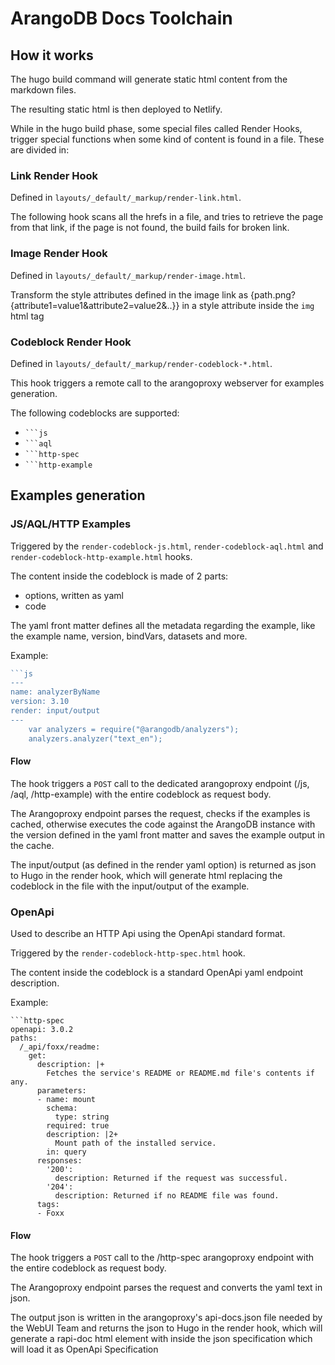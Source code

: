 # ArangoDB Docs Toolchain

## How it works

The hugo build command will generate static html content from the markdown files.

The resulting static html is then deployed to Netlify.

While in the hugo build phase, some special files called Render Hooks, trigger special functions when some kind of content is found in a file. These are divided in:

### Link Render Hook

Defined in `layouts/_default/_markup/render-link.html`.

The following hook scans all the hrefs in a file, and tries to retrieve the page from that link, if the page is not found, the build fails for broken link.

### Image Render Hook

Defined in `layouts/_default/_markup/render-image.html`.

Transform the style attributes defined in the image link as {path.png?{attribute1=value1&attribute2=value2&..}} in a style attribute inside the `img` html tag

### Codeblock Render Hook

Defined in `layouts/_default/_markup/render-codeblock-*.html`.

This hook triggers a remote call to the arangoproxy webserver for examples generation.

The following codeblocks are supported:

- `` ```js ``
- `` ```aql ``
- `` ```http-spec ``
- `` ```http-example ``

## Examples generation

### JS/AQL/HTTP Examples

Triggered by the `render-codeblock-js.html`, `render-codeblock-aql.html` and `render-codeblock-http-example.html` hooks.

The content inside the codeblock is made of 2 parts:

- options, written as yaml
- code

The yaml front matter defines all the metadata regarding the example, like the example name, version, bindVars, datasets and more.

Example:

```js
```js
---
name: analyzerByName
version: 3.10
render: input/output
---
    var analyzers = require("@arangodb/analyzers");
    analyzers.analyzer("text_en");
```

#### Flow

The hook triggers a `POST` call to the dedicated arangoproxy endpoint (/js, /aql, /http-example) with the entire codeblock as request body.

The Arangoproxy endpoint parses the request, checks if the examples is cached, otherwise executes the code against the ArangoDB instance with the version defined in the yaml front matter and saves the example output in the cache.

The input/output (as defined in the render yaml option) is returned as json to Hugo in the render hook, which will generate html replacing the codeblock in the file with the input/output of the example.

### OpenApi

Used to describe an HTTP Api using the OpenApi standard format. 

Triggered by the `render-codeblock-http-spec.html` hook.

The content inside the codeblock is a standard OpenApi yaml endpoint description.

Example:
```http-spec
```http-spec
openapi: 3.0.2
paths:
  /_api/foxx/readme:
    get:
      description: |+
        Fetches the service's README or README.md file's contents if any.
      parameters:
      - name: mount
        schema:
          type: string
        required: true
        description: |2+
          Mount path of the installed service.
        in: query
      responses:
        '200':
          description: Returned if the request was successful.
        '204':
          description: Returned if no README file was found.
      tags:
      - Foxx
```

#### Flow

The hook triggers a `POST` call to the /http-spec arangoproxy endpoint with the entire codeblock as request body.

The Arangoproxy endpoint parses the request and converts the yaml text in json.

The output json is written in the arangoproxy's api-docs.json file needed by the WebUI Team and returns the json to Hugo in the render hook, which will generate a rapi-doc html element with inside the json specification which will load it as OpenApi Specification


